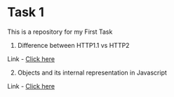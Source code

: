 # Task 1

This is a repository for my First Task

1. Difference between HTTP1.1 vs HTTP2

Link - [Click here](https://medium.com/@muthuselvitamizh/difference-between-http1-1-vs-http2-152498f70a5e)

2. Objects and its internal representation in Javascript

Link - [Click here](https://medium.com/@muthuselvitamizh/objects-and-its-internal-representation-in-javascript-fc51bf81b8b0)
